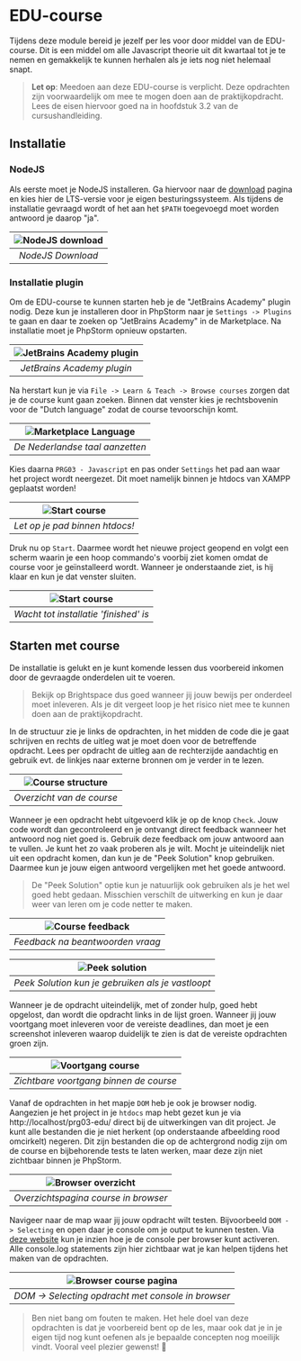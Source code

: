 # EDU-course

Tijdens deze module bereid je jezelf per les voor door middel van de
EDU-course. Dit is een middel om alle Javascript theorie uit dit kwartaal
tot je te nemen en gemakkelijk te kunnen herhalen als je iets nog niet
helemaal snapt.

> **Let op**: Meedoen aan deze EDU-course is verplicht. Deze opdrachten zijn
> voorwaardelijk om mee te mogen doen aan de praktijkopdracht. Lees de eisen
> hiervoor goed na in hoofdstuk 3.2 van de cursushandleiding.

## Installatie

### NodeJS

Als eerste moet je NodeJS installeren. Ga hiervoor naar de
[download](https://nodejs.org/en/download) pagina en kies hier de LTS-versie
voor je eigen besturingssysteem. Als tijdens de installatie gevraagd wordt of
het aan het `$PATH` toegevoegd moet worden antwoord je daarop "ja".

| ![NodeJS download](img/nodejs-download.png) | 
|:-------------------------------------------:| 
|              *NodeJS Download*              |

### Installatie plugin

Om de EDU-course te kunnen starten heb je de "JetBrains Academy" plugin nodig.
Deze kun je installeren door in PhpStorm naar je `Settings -> Plugins` te
gaan en daar te zoeken op "JetBrains Academy" in de Marketplace. Na installatie
moet je PhpStorm opnieuw opstarten.

| ![JetBrains Academy plugin](img/jetbrans-academy-plugin.png) | 
|:------------------------------------------------------------:| 
|                  *JetBrains Academy plugin*                  |

Na herstart kun je via `File -> Learn & Teach -> Browse courses` zorgen dat je
de course kunt gaan zoeken. Binnen dat venster kies je rechtsbovenin voor de
"Dutch language" zodat de course tevoorschijn komt.

| ![Marketplace Language](img/marketplace-language.png) | 
|:-----------------------------------------------------:| 
|            *De Nederlandse taal aanzetten*            |

Kies daarna `PRG03 - Javascript` en pas onder `Settings` het pad aan waar het project
wordt neergezet. Dit moet namelijk binnen je htdocs van XAMPP geplaatst worden!

| ![Start course](img/start-course.png) | 
|:-------------------------------------:| 
|    *Let op je pad binnen htdocs!*     |

Druk nu op `Start`. Daarmee wordt het nieuwe project geopend en volgt een scherm
waarin je een hoop commando's voorbij ziet komen omdat de course voor je
geïnstalleerd wordt. Wanneer je onderstaande ziet, is hij klaar en kun je dat
venster sluiten.

| ![Start course](img/install-finished.png) | 
|:-----------------------------------------:| 
|   *Wacht tot installatie 'finished' is*   |

## Starten met course

De installatie is gelukt en je kunt komende lessen dus voorbereid inkomen door
de gevraagde onderdelen uit te voeren.

> Bekijk op Brightspace dus goed wanneer jij jouw bewijs per onderdeel moet
> inleveren. Als je dit vergeet loop je het risico niet mee te kunnen doen
> aan de praktijkopdracht.

In de structuur zie je links de opdrachten, in het midden de code die je gaat
schrijven en rechts de uitleg wat je moet doen voor de betreffende opdracht.
Lees per opdracht de uitleg aan de rechterzijde aandachtig en gebruik evt. 
de linkjes naar externe bronnen om je verder in te lezen.

| ![Course structure](img/course-structure.png) | 
|:---------------------------------------------:| 
|           *Overzicht van de course*           |

Wanneer je een opdracht hebt uitgevoerd klik je op de knop `Check`. Jouw code
wordt dan gecontroleerd en je ontvangt direct feedback wanneer het antwoord
nog niet goed is. Gebruik deze feedback om jouw antwoord aan te vullen.
Je kunt het zo vaak proberen als je wilt. Mocht je uiteindelijk niet uit een opdracht komen, dan kun je de "Peek
Solution" knop gebruiken. Daarmee kun je jouw eigen antwoord vergelijken met het
goede antwoord.

> De "Peek Solution" optie kun je natuurlijk ook gebruiken als je het wel goed hebt
> gedaan. Misschien verschilt de uitwerking en kun je daar weer van leren om je code
> netter te maken.

| ![Course feedback](img/course-feedback.png) | 
|:-------------------------------------------:| 
|      *Feedback na beantwoorden vraag*       |

|  ![Peek solution](img/course-peek-solution.png)   | 
|:-------------------------------------------------:| 
| *Peek Solution kun je gebruiken als je vastloopt* |

Wanneer je de opdracht uiteindelijk, met of zonder hulp, goed hebt opgelost, dan wordt die opdracht links in de lijst groen.
Wanneer jij jouw voortgang moet inleveren voor de vereiste deadlines, dan moet je een screenshot inleveren waarop duidelijk te zien is dat de vereiste opdrachten groen zijn.

| ![Voortgang course](img/course-progress.png) | 
|:--------------------------------------------:| 
|    *Zichtbare voortgang binnen de course*    |

Vanaf de opdrachten in het mapje `DOM` heb je ook je browser nodig. Aangezien je het
project in je `htdocs` map hebt gezet kun je via http://localhost/prg03-edu/ direct
bij de uitwerkingen van dit project. Je kunt alle bestanden die je niet herkent (op
onderstaande afbeelding rood omcirkelt) negeren. Dit zijn bestanden die op de achtergrond
nodig zijn om de course en bijbehorende tests te laten werken, maar deze zijn niet
zichtbaar binnen je PhpStorm.

| ![Browser overzicht](img/browser-overview.png) | 
|:----------------------------------------------:| 
|      *Overzichtspagina course in browser*      |

Navigeer naar de map waar jij jouw opdracht wilt testen. Bijvoorbeeld `DOM -> Selecting`
en open daar je console om je output te kunnen testen. Via
[deze website](https://balsamiq.com/support/faqs/browserconsole/) kun je inzien hoe je
de console per browser kunt activeren. Alle console.log statements zijn hier zichtbaar
wat je kan helpen tijdens het maken van de opdrachten.

| ![Browser course pagina](img/browser-console.png)  | 
|:--------------------------------------------------:| 
| *DOM -> Selecting opdracht met console in browser* |

> Ben niet bang om fouten te maken. Het hele doel van deze opdrachten is dat je
> voorbereid bent op de les, maar ook dat je in je eigen tijd nog kunt oefenen als
> je bepaalde concepten nog moeilijk vindt. Vooral veel plezier gewenst! 🎉
